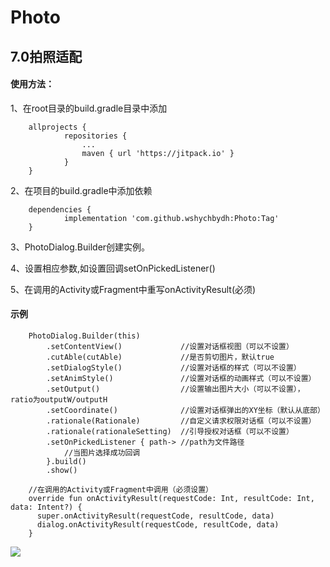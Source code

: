 # Photo
## 7.0拍照适配

#### 使用方法：

1、在root目录的build.gradle目录中添加
```
    allprojects {
            repositories {
                ...
                maven { url 'https://jitpack.io' }
            }
    }
```

2、在项目的build.gradle中添加依赖
```
    dependencies {
            implementation 'com.github.wshychbydh:Photo:Tag'
    }
```

3、PhotoDialog.Builder创建实例。

4、设置相应参数,如设置回调setOnPickedListener()

5、在调用的Activity或Fragment中重写onActivityResult(必须)

#### 示例

```
    PhotoDialog.Builder(this)
        .setContentView()             //设置对话框视图（可以不设置）
        .cutAble(cutAble)             //是否剪切图片，默认true
        .setDialogStyle()             //设置对话框的样式（可以不设置）
        .setAnimStyle()               //设置对话框的动画样式（可以不设置）
        .setOutput()                  //设置输出图片大小（可以不设置），ratio为outputW/outputH
        .setCoordinate()              //设置对话框弹出的XY坐标（默认从底部）
        .rationale(Rationale)         //自定义请求权限对话框（可以不设置）
        .rationale(rationaleSetting)  //引导授权对话框（可以不设置）
        .setOnPickedListener { path-> //path为文件路径
            //当图片选择成功回调
        }.build()
        .show()

    //在调用的Activity或Fragment中调用（必须设置）
    override fun onActivityResult(requestCode: Int, resultCode: Int, data: Intent?) {
      super.onActivityResult(requestCode, resultCode, data)
      dialog.onActivityResult(requestCode, resultCode, data)
    }
```

[![](https://jitpack.io/v/wshychbydh/Photo.svg)](https://jitpack.io/#wshychbydh/Photo)
